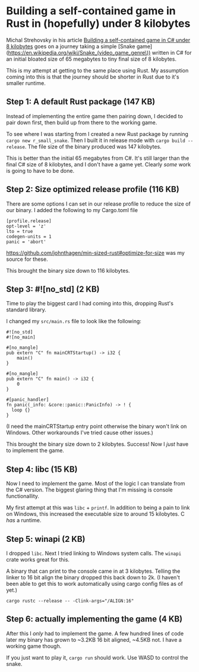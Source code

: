 # Building a self-contained game in Rust in (hopefully) under 8 kilobytes

Michal Strehovsky in his article [Building a self-contained game in C# under 8 kilobytes](https://medium.com/@MStrehovsky/building-a-self-contained-game-in-c-under-8-kilobytes-74c3cf60ea04) goes on a journey taking a simple [Snake game](https://en.wikipedia.org/wiki/Snake_(video_game_genre\)) written in C# for an initial bloated size of 65 megabytes to tiny final size of 8 kilobytes.

This is my attempt at getting to the same place using Rust. My assumption coming into this is that the journey should be shorter in Rust due to it's smaller runtime.

## Step 1: A default Rust package (147 KB)

Instead of implementing the entire game then pairing down, I decided to pair down first, then build up from there to the working game.

To see where I was starting from I created a new Rust package by running `cargo new r_small_snake`. Then I built it in release mode with `cargo build --release`. The file size of the binary produced was 147 kilobytes.

This is better than the initial 65 megabytes from C#. It's still larger than the final C# size of 8 kilobytes, and I don't have a game yet. Clearly *some* work is going to have to be done.

## Step 2: Size optimized release profile (116 KB)

There are some options I can set in our release profile to reduce the size of our binary. I added the following to my Cargo.toml file

```
[profile.release]
opt-level = 'z'
lto = true
codegen-units = 1
panic = 'abort'
```

https://github.com/johnthagen/min-sized-rust#optimize-for-size was my source for these.

This brought the binary size down to 116 kilobytes.

## Step 3: #![no_std] (2 KB)

Time to play the biggest card I had coming into this, dropping Rust's standard library.

I changed my `src/main.rs` file to look like the following:

```
#![no_std]
#![no_main]

#[no_mangle]
pub extern "C" fn mainCRTStartup() -> i32 {
    main()
}

#[no_mangle]
pub extern "C" fn main() -> i32 {
    0
}

#[panic_handler]
fn panic(_info: &core::panic::PanicInfo) -> ! {
  loop {}
}
```

(I need the mainCRTStartup entry point otherwise the binary won't link on Windows. Other workarounds I've tried cause other issues.)

This brought the binary size down to 2 kilobytes. Success! Now I *just* have to implement the game.

## Step 4: libc (15 KB)

Now I need to implement the game. Most of the logic I can translate from the C# version. The biggest glaring thing that I'm missing is console functionallity.

My first attempt at this was `libc` + `printf`. In addition to being a pain to link on Windows, this increased the executable size to around 15 kilobytes. C *has* a runtime.

## Step 5: winapi (2 KB)

I dropped `libc`. Next I tried linking to Windows system calls. The `winapi` crate works great for this.

A binary that can print to the console came in at 3 kilobytes. Telling the linker to 16 bit align the binary dropped this back down to 2k. (I haven't been able to get this to work automatically using cargo config files as of yet.)

```
cargo rustc --release -- -Clink-args="/ALIGN:16"
```

## Step 6: actually implementing the game (4 KB)

After this I *only* had to implement the game. A few hundred lines of code later my binary has grown to ~3.2KB 16 bit aligned, ~4.5KB not. I have a working game though.

If you just want to play it, `cargo run` should work. Use WASD to control the snake.
